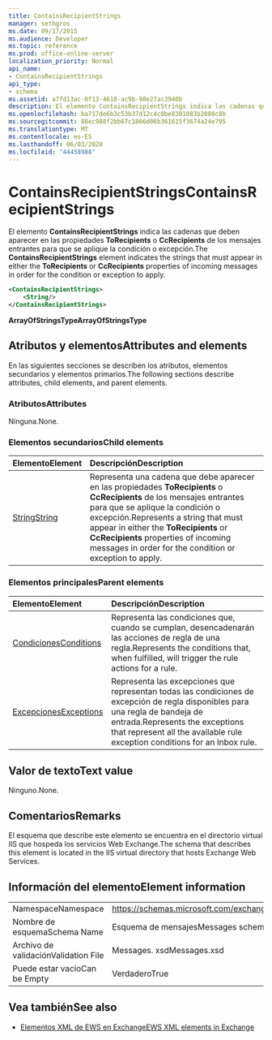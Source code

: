 ```yaml
---
title: ContainsRecipientStrings
manager: sethgros
ms.date: 09/17/2015
ms.audience: Developer
ms.topic: reference
ms.prod: office-online-server
localization_priority: Normal
api_name:
- ContainsRecipientStrings
api_type:
- schema
ms.assetid: a7fd13ac-0f13-4610-ac9b-98e27ac3940b
description: El elemento ContainsRecipientStrings indica las cadenas que deben aparecer en las propiedades ToRecipients o CcRecipients de los mensajes entrantes para que se aplique la condición o excepción.
ms.openlocfilehash: ba717de6b3c53b37d12c4c0be8301083b2080c8b
ms.sourcegitcommit: 88ec988f2bb67c1866d06b361615f3674a24e795
ms.translationtype: MT
ms.contentlocale: es-ES
ms.lasthandoff: 06/03/2020
ms.locfileid: "44458988"
---
```

# <a name="containsrecipientstrings"></a><span data-ttu-id="828e2-103">ContainsRecipientStrings</span><span class="sxs-lookup"><span data-stu-id="828e2-103">ContainsRecipientStrings</span></span>

<span data-ttu-id="828e2-104">El elemento **ContainsRecipientStrings** indica las cadenas que deben aparecer en las propiedades **ToRecipients** o **CcRecipients** de los mensajes entrantes para que se aplique la condición o excepción.</span><span class="sxs-lookup"><span data-stu-id="828e2-104">The **ContainsRecipientStrings** element indicates the strings that must appear in either the **ToRecipients** or **CcRecipients** properties of incoming messages in order for the condition or exception to apply.</span></span> 
  
```XML
<ContainsRecipientStrings>
    <String/>
</ContainsRecipientStrings>
```

 <span data-ttu-id="828e2-105">**ArrayOfStringsType**</span><span class="sxs-lookup"><span data-stu-id="828e2-105">**ArrayOfStringsType**</span></span>
## <a name="attributes-and-elements"></a><span data-ttu-id="828e2-106">Atributos y elementos</span><span class="sxs-lookup"><span data-stu-id="828e2-106">Attributes and elements</span></span>

<span data-ttu-id="828e2-107">En las siguientes secciones se describen los atributos, elementos secundarios y elementos primarios.</span><span class="sxs-lookup"><span data-stu-id="828e2-107">The following sections describe attributes, child elements, and parent elements.</span></span>
  
### <a name="attributes"></a><span data-ttu-id="828e2-108">Atributos</span><span class="sxs-lookup"><span data-stu-id="828e2-108">Attributes</span></span>

<span data-ttu-id="828e2-109">Ninguna.</span><span class="sxs-lookup"><span data-stu-id="828e2-109">None.</span></span>
  
### <a name="child-elements"></a><span data-ttu-id="828e2-110">Elementos secundarios</span><span class="sxs-lookup"><span data-stu-id="828e2-110">Child elements</span></span>

|<span data-ttu-id="828e2-111">**Elemento**</span><span class="sxs-lookup"><span data-stu-id="828e2-111">**Element**</span></span>|<span data-ttu-id="828e2-112">**Descripción**</span><span class="sxs-lookup"><span data-stu-id="828e2-112">**Description**</span></span>|
|:-----|:-----|
|[<span data-ttu-id="828e2-113">String</span><span class="sxs-lookup"><span data-stu-id="828e2-113">String</span></span>](string.md) <br/> |<span data-ttu-id="828e2-114">Representa una cadena que debe aparecer en las propiedades **ToRecipients** o **CcRecipients** de los mensajes entrantes para que se aplique la condición o excepción.</span><span class="sxs-lookup"><span data-stu-id="828e2-114">Represents a string that must appear in either the **ToRecipients** or **CcRecipients** properties of incoming messages in order for the condition or exception to apply.</span></span>  <br/> |
   
### <a name="parent-elements"></a><span data-ttu-id="828e2-115">Elementos principales</span><span class="sxs-lookup"><span data-stu-id="828e2-115">Parent elements</span></span>

|<span data-ttu-id="828e2-116">**Elemento**</span><span class="sxs-lookup"><span data-stu-id="828e2-116">**Element**</span></span>|<span data-ttu-id="828e2-117">**Descripción**</span><span class="sxs-lookup"><span data-stu-id="828e2-117">**Description**</span></span>|
|:-----|:-----|
|[<span data-ttu-id="828e2-118">Condiciones</span><span class="sxs-lookup"><span data-stu-id="828e2-118">Conditions</span></span>](conditions.md) <br/> |<span data-ttu-id="828e2-119">Representa las condiciones que, cuando se cumplan, desencadenarán las acciones de regla de una regla.</span><span class="sxs-lookup"><span data-stu-id="828e2-119">Represents the conditions that, when fulfilled, will trigger the rule actions for a rule.</span></span>  <br/> |
|[<span data-ttu-id="828e2-120">Excepciones</span><span class="sxs-lookup"><span data-stu-id="828e2-120">Exceptions</span></span>](exceptions.md) <br/> |<span data-ttu-id="828e2-121">Representa las excepciones que representan todas las condiciones de excepción de regla disponibles para una regla de bandeja de entrada.</span><span class="sxs-lookup"><span data-stu-id="828e2-121">Represents the exceptions that represent all the available rule exception conditions for an Inbox rule.</span></span>  <br/> |
   
## <a name="text-value"></a><span data-ttu-id="828e2-122">Valor de texto</span><span class="sxs-lookup"><span data-stu-id="828e2-122">Text value</span></span>

<span data-ttu-id="828e2-123">Ninguno.</span><span class="sxs-lookup"><span data-stu-id="828e2-123">None.</span></span>
  
## <a name="remarks"></a><span data-ttu-id="828e2-124">Comentarios</span><span class="sxs-lookup"><span data-stu-id="828e2-124">Remarks</span></span>

<span data-ttu-id="828e2-125">El esquema que describe este elemento se encuentra en el directorio virtual IIS que hospeda los servicios Web Exchange.</span><span class="sxs-lookup"><span data-stu-id="828e2-125">The schema that describes this element is located in the IIS virtual directory that hosts Exchange Web Services.</span></span>
  
## <a name="element-information"></a><span data-ttu-id="828e2-126">Información del elemento</span><span class="sxs-lookup"><span data-stu-id="828e2-126">Element information</span></span>

|||
|:-----|:-----|
|<span data-ttu-id="828e2-127">Namespace</span><span class="sxs-lookup"><span data-stu-id="828e2-127">Namespace</span></span>  <br/> |https://schemas.microsoft.com/exchange/services/2006/messages  <br/> |
|<span data-ttu-id="828e2-128">Nombre de esquema</span><span class="sxs-lookup"><span data-stu-id="828e2-128">Schema Name</span></span>  <br/> |<span data-ttu-id="828e2-129">Esquema de mensajes</span><span class="sxs-lookup"><span data-stu-id="828e2-129">Messages schema</span></span>  <br/> |
|<span data-ttu-id="828e2-130">Archivo de validación</span><span class="sxs-lookup"><span data-stu-id="828e2-130">Validation File</span></span>  <br/> |<span data-ttu-id="828e2-131">Messages. xsd</span><span class="sxs-lookup"><span data-stu-id="828e2-131">Messages.xsd</span></span>  <br/> |
|<span data-ttu-id="828e2-132">Puede estar vacío</span><span class="sxs-lookup"><span data-stu-id="828e2-132">Can be Empty</span></span>  <br/> |<span data-ttu-id="828e2-133">Verdadero</span><span class="sxs-lookup"><span data-stu-id="828e2-133">True</span></span>  <br/> |
   
## <a name="see-also"></a><span data-ttu-id="828e2-134">Vea también</span><span class="sxs-lookup"><span data-stu-id="828e2-134">See also</span></span>



- [<span data-ttu-id="828e2-135">Elementos XML de EWS en Exchange</span><span class="sxs-lookup"><span data-stu-id="828e2-135">EWS XML elements in Exchange</span></span>](ews-xml-elements-in-exchange.md)

